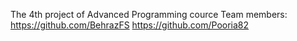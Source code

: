 The 4th project of Advanced Programming cource
Team members: https://github.com/BehrazFS https://github.com/Pooria82
